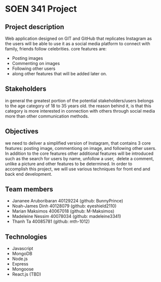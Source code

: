# SOEN 341 Project
## Project description
Web application designed on GIT and GitHub that replicates Instagram as the users will be able to use it as a social media platform to connect with family, friends follow celebrities. core features are:
- Posting images
- Commenting on images
- Following other users
- along other features that will be added later on.

## Stakeholders
in general the greatest portion of the potential stakeholders/users belongs to the age category of 18 to 35 years old. the reason behind it, is that this category is more interested in connection with others through social media more than other communication methods.

## Objectives
we need to deliver a simplified version of Instagram, that contains 3 core features: posting image, commentiong on image, and following other users. In addition to the core features other additional features will be introduced such as the search for users by name, unfollow a user,  delete a comment, unlike a picture and other features to be determined. In order to accomplish this project, we will use various techniques for front end and back end development.

## Team members
- Jananee Aruboribaran 40129224 (github:  BunnyPrince)
- Noah-James Dinh 40128079 (github: eyeshield2110)
- Marian Maksimos 40067018 (github: M-Maksimos)
- Madeleine Nessim 40078034 (github: madeleine3341)
- Thanh Ta 40085781 (github: mth-1012)

## Technologies
- Javascript
- MongoDB
- Node.js
- Express
- Mongoose
- React.js (TBD)

